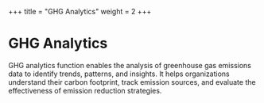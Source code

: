 +++
title = "GHG Analytics"
weight = 2
+++


# GHG Analytics

GHG analytics function enables the analysis of greenhouse gas emissions data to identify trends, patterns, and insights. It helps organizations understand their carbon footprint, track emission sources, and evaluate the effectiveness of emission reduction strategies.